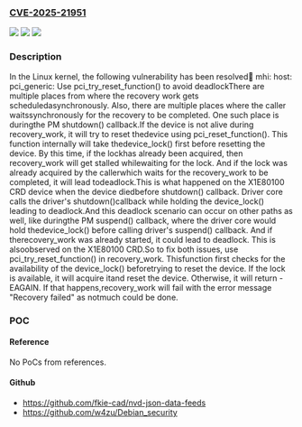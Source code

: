 ### [CVE-2025-21951](https://cve.mitre.org/cgi-bin/cvename.cgi?name=CVE-2025-21951)
![](https://img.shields.io/static/v1?label=Product&message=Linux&color=blue)
![](https://img.shields.io/static/v1?label=Version&message=7389337f0a78ea099c47f0af08f64f20c52ab4ba%3C%207746f3bb8917fccb4571a576f3837d80fc513054%20&color=brighgreen)
![](https://img.shields.io/static/v1?label=Vulnerability&message=n%2Fa&color=brighgreen)

### Description

In the Linux kernel, the following vulnerability has been resolved:bus: mhi: host: pci_generic: Use pci_try_reset_function() to avoid deadlockThere are multiple places from where the recovery work gets scheduledasynchronously. Also, there are multiple places where the caller waitssynchronously for the recovery to be completed. One such place is duringthe PM shutdown() callback.If the device is not alive during recovery_work, it will try to reset thedevice using pci_reset_function(). This function internally will take thedevice_lock() first before resetting the device. By this time, if the lockhas already been acquired, then recovery_work will get stalled whilewaiting for the lock. And if the lock was already acquired by the callerwhich waits for the recovery_work to be completed, it will lead todeadlock.This is what happened on the X1E80100 CRD device when the device diedbefore shutdown() callback. Driver core calls the driver's shutdown()callback while holding the device_lock() leading to deadlock.And this deadlock scenario can occur on other paths as well, like duringthe PM suspend() callback, where the driver core would hold thedevice_lock() before calling driver's suspend() callback. And if therecovery_work was already started, it could lead to deadlock. This is alsoobserved on the X1E80100 CRD.So to fix both issues, use pci_try_reset_function() in recovery_work. Thisfunction first checks for the availability of the device_lock() beforetrying to reset the device. If the lock is available, it will acquire itand reset the device. Otherwise, it will return -EAGAIN. If that happens,recovery_work will fail with the error message "Recovery failed" as notmuch could be done.

### POC

#### Reference
No PoCs from references.

#### Github
- https://github.com/fkie-cad/nvd-json-data-feeds
- https://github.com/w4zu/Debian_security


